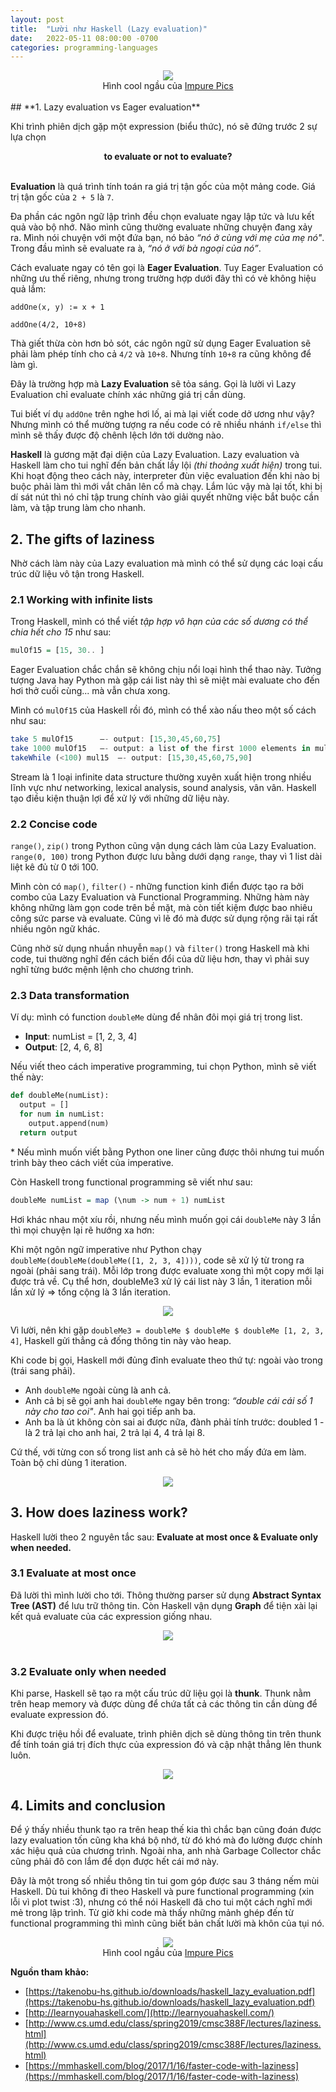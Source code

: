 ```yaml
---
layout: post
title:  "Lười như Haskell (Lazy evaluation)"
date:   2022-05-11 08:00:00 -0700
categories: programming-languages
---
```



<center><img src="{{ site.url }}/assets/haskell-lazy-evaluation/impurepics_lazy_by_nature.jpeg"></center>
<center>Hình cool ngầu của <a href="https://twitter.com/impurepics?lang=en">Impure Pics</a></center>

<br>
## **1. Lazy evaluation vs Eager evaluation**

Khi trình phiên dịch gặp một expression (biểu thức), nó sẽ đứng trước 2 sự lựa chọn
<center><b>to evaluate or not to evaluate?</b></center>
<br>

**Evaluation** là quá trình tính toán ra giá trị tận gốc của một mảng code. Giá trị tận gốc của `2 + 5` là `7`.

Đa phần các ngôn ngữ lập trình đều chọn evaluate ngay lập tức và lưu kết quả vào bộ nhớ. 
Não mình cũng thường evaluate những chuyện đang xảy ra. Mình nói chuyện với một đứa bạn, nó bảo *“nó ở cùng với mẹ của mẹ nó"*. Trong đầu mình sẽ evaluate ra à, *“nó ở với bà ngoại của nó”*.

Cách evaluate ngay có tên gọi là **Eager Evaluation**. Tuy Eager Evaluation có những ưu thế riêng, nhưng trong trường hợp dưới đây thì có vẻ không hiệu quả lắm:

```
addOne(x, y) := x + 1

addOne(4/2, 10+8)
```

Thà giết thừa còn hơn bỏ sót, các ngôn ngữ sử dụng Eager Evaluation sẽ phải làm phép tính cho cả `4/2` và `10+8`. Nhưng tính `10+8` ra cũng không để làm gì.

Đây là trường hợp mà **Lazy Evaluation** sẽ tỏa sáng. Gọi là lười vì Lazy Evaluation chỉ evaluate chính xác những giá trị cần dùng. 

Tui biết ví dụ `addOne` trên nghe hơi lố, ai mà lại viết code dở ương như vậy? Nhưng mình có thể mường tượng ra nếu code có rẽ nhiều nhánh `if/else` thì mình sẽ thấy được độ chênh lệch lớn tới dường nào.


**Haskell** là gương mặt đại diện của Lazy Evaluation. Lazy evaluation và Haskell làm cho tui nghĩ đến bản chất lầy lội *(thi thoảng xuất hiện)* trong tui. Khi hoạt động theo cách này, interpreter đùn việc evaluation đến khi nào bị buộc phải làm thì mới vắt chân lên cổ mà chạy. Lắm lúc vậy mà lại tốt, khi bị dí sát nút thì nó chỉ tập trung chính vào giải quyết những việc bắt buộc cần làm, và tập trung làm cho nhanh.

## **2. The gifts of laziness** 

Nhờ cách làm này của Lazy evaluation mà mình có thể sử dụng các loại cấu trúc dữ liệu vô tận trong Haskell.

### **2.1 Working with infinite lists**

Trong Haskell, mình có thể viết *tập hợp vô hạn của các số dương có thể chia hết cho 15* như sau:

```haskell
mulOf15 = [15, 30.. ] 
```

Eager Evaluation chắc chắn sẽ không chịu nổi loại hình thể thao này. Tưởng tượng Java hay Python mà gặp cái list này thì sẽ miệt mài evaluate cho đến hơi thở cuối cùng... mà vẫn chưa xong.

Mình có `mulOf15` của Haskell rồi đó, mình có thể xào nấu theo một số cách như sau:

```haskell
take 5 mulOf15 		–- output: [15,30,45,60,75] 
take 1000 mulOf15	–- output: a list of the first 1000 elements in mulOf15
takeWhile (<100) mul15  –- output: [15,30,45,60,75,90]
```

Stream là 1 loại infinite data structure thường xuyên xuất hiện trong nhiều lĩnh vực như networking, lexical analysis, sound analysis, vân vân. Haskell tạo điều kiện thuận lợi để xử lý với những dữ liệu này.

### **2.2 Concise code**

`range()`, `zip()` trong Python cũng vận dụng cách làm của Lazy Evaluation. `range(0, 100)` trong Python được lưu bằng dưới dạng `range`, thay vì 1 list dài liệt kê đủ từ 0 tới 100.

Mình còn có `map()`, `filter()` - những function kinh điển được tạo ra bởi combo của Lazy Evaluation và Functional Programming. Những hàm này không những làm gọn code trên bề mặt, mà còn tiết kiệm được bao nhiêu công sức parse và evaluate. Cũng vì lẽ đó mà được sử dụng rộng rãi tại rất nhiều ngôn ngữ khác.

Cũng nhờ sử dụng nhuần nhuyễn `map()` và `filter()` trong Haskell mà khi code, tui thường nghĩ đến cách biến đổi của dữ liệu hơn, thay vì phải suy nghĩ từng bước mệnh lệnh cho chương trình.

### **2.3 Data transformation**

Ví dụ: mình có function `doubleMe` dùng để nhân đôi mọi giá trị trong list.
* **Input**:  numList = [1, 2, 3, 4]
* **Output**: [2, 4, 6, 8]

Nếu viết theo cách imperative programming, tui chọn Python, mình sẽ viết thế này:

```python
def doubleMe(numList):
  output = []
  for num in numList:
    output.append(num)
  return output
```

\* Nếu mình muốn viết bằng Python one liner cũng được thôi nhưng tui muốn trình bày theo cách viết của imperative.

Còn Haskell trong functional programming sẽ viết như sau:
```haskell
doubleMe numList = map (\num -> num + 1) numList
```

Hơi khác nhau một xíu rồi, nhưng nếu mình muốn gọi cái `doubleMe` này 3 lần thì mọi chuyện lại rẽ hướng xa hơn:

Khi một ngôn ngữ imperative như Python chạy `doubleMe(doubleMe(doubleMe([1, 2, 3, 4])))`, code sẽ xử lý từ trong ra ngoài (phải sang trái). Mỗi lớp trong được evaluate xong thì một copy mới lại được trả về. Cụ thể hơn, doubleMe3 xử lý cái list này 3 lần, 1 iteration mỗi lần xử lý => tổng cộng là 3 lần iteration.

<center><img src="{{ site.url }}/assets/haskell-lazy-evaluation/lazy_vs_eager_eval_eager.png"></center>

Vì lười, nên khi gặp `doubleMe3 = doubleMe $ doubleMe $ doubleMe [1, 2, 3, 4]`, Haskell gửi thẳng cả đống thông tin này vào heap.

Khi code bị gọi, Haskell mới đủng đỉnh evaluate theo thứ tự: ngoài vào trong (trái sang phải). 
* Anh `doubleMe` ngoài cùng là anh cả. 
* Anh cả bị sẽ gọi anh hai `doubleMe` ngay bên trong: *“double cái cái số 1 này cho tao coi"*.  Anh hai gọi tiếp anh ba. 
* Anh ba là út không còn sai ai được nữa, đành phải tính trước: doubled 1 - là 2 trả lại cho anh hai, 2 trả lại 4, 4 trả lại 8.

Cứ thế, với từng con số trong list anh cả sẽ hò hét  cho mấy đứa em làm. Toàn bộ chỉ dùng 1 iteration.


<center><img src="{{ site.url }}/assets/haskell-lazy-evaluation/lazy_vs_eager_eval_lazy.png"></center>

## **3. How does laziness work?**

Haskell lười theo 2 nguyên tắc sau: **Evaluate at most once & Evaluate only when needed.**

### **3.1 Evaluate at most once**
Đã lười thì mình lười cho tới. Thông thường parser sử dụng **Abstract Syntax Tree (AST)** để lưu trữ thông tin. Còn Haskell vận dụng **Graph** để tiện xài lại kết quả evaluate của các expression giống nhau.

<center><img src="{{ site.url }}/assets/haskell-lazy-evaluation/haskell_graph_abstract_syntax.png"></center>

<br>

### **3.2 Evaluate only when needed**

Khi parse, Haskell sẽ tạo ra một cấu trúc dữ liệu gọi là **thunk**. Thunk nằm trên heap memory và được dùng để chứa tất cả các thông tin cần dùng để evaluate expression đó.

Khi được triệu hồi để evaluate, trình phiên dịch sẽ dùng thông tin trên thunk để tính toán giá trị đích thực của expression đó và cập nhật thẳng lên thunk luôn.

<center><img src="{{ site.url }}/assets/haskell-lazy-evaluation/haskell_evaluation_thunk.png"></center>

## **4. Limits and conclusion**

Để ý thấy nhiều thunk tạo ra trên heap thế kia thì chắc bạn cũng đoán được lazy evaluation tốn cũng kha khá bộ nhớ, từ đó khó mà đo lường được chính xác hiệu quả của chương trình. Ngoài nha, anh nhà Garbage Collector chắc cũng phải đô con lắm để dọn được hết cái mớ này.

Đây là một trong số nhiều thông tin tui gom góp được sau 3 tháng nếm mùi Haskell. Dù tui không đi theo Haskell và pure functional programming (xin lỗi vì plot twist :3), nhưng có thể nói Haskell đã cho tui một cách nghĩ mới mẻ trong lập trình. Từ giờ khi code mà thấy những mảnh ghép đến từ functional programming thì mình cũng biết bản chất lười mà khôn của tụi nó.

<center><img src="{{ site.url }}/assets/haskell-lazy-evaluation/impurepics_functional_programming.png"></center>
<center>Hình cool ngầu của <a href="https://twitter.com/impurepics?lang=en">Impure Pics</a></center>

**Nguồn tham khảo:**
* [https://takenobu-hs.github.io/downloads/haskell_lazy_evaluation.pdf](https://takenobu-hs.github.io/downloads/haskell_lazy_evaluation.pdf)
* [http://learnyouahaskell.com/](http://learnyouahaskell.com/)
* [http://www.cs.umd.edu/class/spring2019/cmsc388F/lectures/laziness.html](http://www.cs.umd.edu/class/spring2019/cmsc388F/lectures/laziness.html)
* [https://mmhaskell.com/blog/2017/1/16/faster-code-with-laziness](https://mmhaskell.com/blog/2017/1/16/faster-code-with-laziness)








